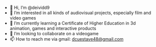- 👋 Hi, I’m @deividd9
- 👀 I’m interested in all kinds of audiovisual projects, especially film and video games
- 🌱 I’m currently learning a Certificate of Higher Education in 3d animation, games and interactive  products
- 💞️ I’m looking to collaborate on a videogame
- 📫 How to reach me via gmail: dcuestave48@gmail.com

<!---
deividd9/deividd9 is a ✨ special ✨ repository because its `README.md` (this file) appears on your GitHub profile.
You can click the Preview link to take a look at your changes.
--->
